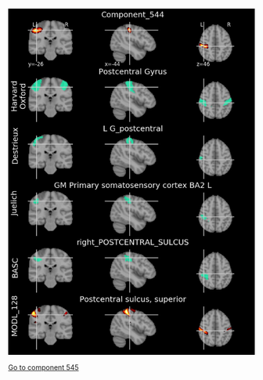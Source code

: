 


![544](preliminary/544.jpg "Component 544")

[Go to component 545](https://parietal-inria.github.io/MODL_atlas/1024/545 "Component 545")